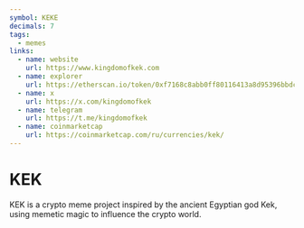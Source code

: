 ```yaml
---
symbol: KEKE
decimals: 7
tags:
  - memes
links:
  - name: website
    url: https://www.kingdomofkek.com
  - name: explorer
    url: https://etherscan.io/token/0xf7168c8abb0ff80116413a8d95396bbdc318a3ff
  - name: x
    url: https://x.com/kingdomofkek
  - name: telegram
    url: https://t.me/kingdomofkek
  - name: coinmarketcap
    url: https://coinmarketcap.com/ru/currencies/kek/
---
```


# KEK

KEK is a crypto meme project inspired by the ancient Egyptian god Kek, using memetic magic to influence the crypto world.

